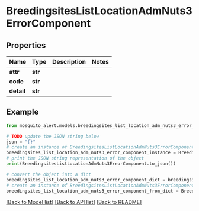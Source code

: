 # BreedingsitesListLocationAdmNuts3ErrorComponent


## Properties

Name | Type | Description | Notes
------------ | ------------- | ------------- | -------------
**attr** | **str** |  | 
**code** | **str** |  | 
**detail** | **str** |  | 

## Example

```python
from mosquito_alert.models.breedingsites_list_location_adm_nuts3_error_component import BreedingsitesListLocationAdmNuts3ErrorComponent

# TODO update the JSON string below
json = "{}"
# create an instance of BreedingsitesListLocationAdmNuts3ErrorComponent from a JSON string
breedingsites_list_location_adm_nuts3_error_component_instance = BreedingsitesListLocationAdmNuts3ErrorComponent.from_json(json)
# print the JSON string representation of the object
print(BreedingsitesListLocationAdmNuts3ErrorComponent.to_json())

# convert the object into a dict
breedingsites_list_location_adm_nuts3_error_component_dict = breedingsites_list_location_adm_nuts3_error_component_instance.to_dict()
# create an instance of BreedingsitesListLocationAdmNuts3ErrorComponent from a dict
breedingsites_list_location_adm_nuts3_error_component_from_dict = BreedingsitesListLocationAdmNuts3ErrorComponent.from_dict(breedingsites_list_location_adm_nuts3_error_component_dict)
```
[[Back to Model list]](../README.md#documentation-for-models) [[Back to API list]](../README.md#documentation-for-api-endpoints) [[Back to README]](../README.md)


